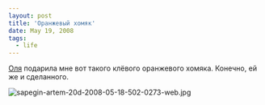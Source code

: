 ```yaml
---
layout: post
title: 'Оранжевый хомяк'
date: May 19, 2008
tags:
  - life
---
```


[Оля](http://rifka-toy.livejournal.com/) подарила мне вот такого клёвого оранжевого хомяка. Конечно, ей же и сделанного.

![sapegin-artem-20d-2008-05-18-502-0273-web.jpg](upload://sapegin-artem-20d-2008-05-18-502-0273-web.jpg)
